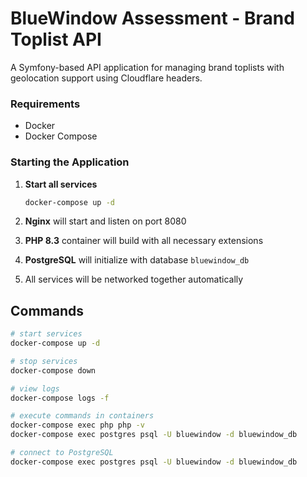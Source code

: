 # BlueWindow Assessment - Brand Toplist API

A Symfony-based API application for managing brand toplists with geolocation support using Cloudflare headers.

### Requirements
- Docker
- Docker Compose

### Starting the Application

1. **Start all services**
   ```bash
   docker-compose up -d
   ```

1. **Nginx** will start and listen on port 8080
2. **PHP 8.3** container will build with all necessary extensions
3. **PostgreSQL** will initialize with database `bluewindow_db`
4. All services will be networked together automatically

## Commands

```bash
# start services
docker-compose up -d

# stop services
docker-compose down

# view logs
docker-compose logs -f

# execute commands in containers
docker-compose exec php php -v
docker-compose exec postgres psql -U bluewindow -d bluewindow_db

# connect to PostgreSQL
docker-compose exec postgres psql -U bluewindow -d bluewindow_db
```
